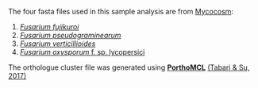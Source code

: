 The four fasta files used in this sample analysis are from [Mycocosm](https://genome.jgi.doe.gov/mycocosm/home):

1. [*Fusarium fujikuroi*](https://genome.jgi.doe.gov/Fusfu1/Fusfu1.home.html)
2. [*Fusarium pseudograminearum*](https://genome.jgi.doe.gov/Fusps1/Fusps1.home.html)
3. [*Fusarium verticillioides*](https://genome.jgi.doe.gov/Fusve2/Fusve2.home.html)
4. [*Fusarium oxysporum* f. sp. lycopersici](https://genome.jgi.doe.gov/Fusox2/Fusox2.home.html)

The orthologue cluster file was generated using [**PorthoMCL**](https://github.com/etabari/PorthoMCL) [(Tabari & Su, 2017)](https://doi.org/10.1186/s41044-016-0019-8)
